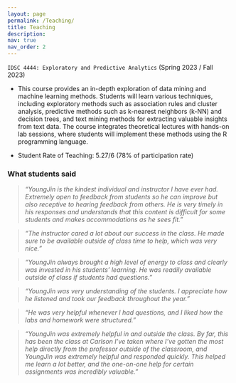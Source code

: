 ```yaml
---
layout: page
permalink: /Teaching/
title: Teaching
description:
nav: true
nav_order: 2
---
```


`IDSC 4444: Exploratory and Predictive Analytics` (Spring 2023 / Fall 2023)

- This course provides an in-depth exploration of data mining and machine learning methods. Students will learn various techniques, including exploratory methods such as association rules and cluster analysis, predictive methods such as k-nearest neighbors (k-NN) and decision trees, and text mining methods for extracting valuable insights from text data. The course integrates theoretical lectures with hands-on lab sessions, where students will implement these methods using the R programming language.

- Student Rate of Teaching: 5.27/6 (78% of participation rate)

### What students said

> *“YoungJin is the kindest individual and instructor I have ever had. Extremely open to feedback from students so he can improve but also receptive to hearing feedback from others. He is very timely in his responses and understands that this content is difficult for some students and makes accommodations as he sees fit.”*

> *“The instructor cared a lot about our success in the class. He made sure to be available outside of class time to help, which was very nice.”*

> *“YoungJin always brought a high level of energy to class and clearly was invested in his students’ learning. He was readily available outside of class if students had questions.”*

> *“YoungJin was very understanding of the students. I appreciate how he listened and took our feedback throughout the year.”*

> *“He was very helpful whenever I had questions, and I liked how the labs and homework were structured.”*

> *“YoungJin was extremely helpful in and outside the class. By far, this has been the class at Carlson I’ve taken where I’ve gotten the most help directly from the professor outside of the classroom, and YoungJin was extremely helpful and responded quickly. This helped me learn a lot better, and the one-on-one help for certain assignments was incredibly valuable.”*